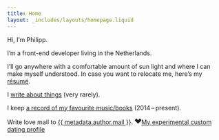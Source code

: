 ```yaml
---
title: Home
layout: _includes/layouts/homepage.liquid
---
```

Hi, I’m Philipp.

I’m a front-end developer living in the Netherlands.

I’ll go anywhere with a comfortable amount of sun light and where I can make myself understood. In case you want to relocate me, here’s my [résumé](/resume).

I [write about things](/articles) (very rarely).

I keep [a record of my favourite music/books](/list-of-lists) (2014 – present).

<p>
	Write love mail to <a href="mailto:{{ metadata.author.mail }}" rel="me">{{ metadata.author.mail }}</a>. <a href="https://kleinfreund.single.fyi"><svg aria-hidden="true" width="16" height="16" viewBox="0 0 128 128" xmlns="http://www.w3.org/2000/svg"><path d="m32 18 32 32 32-32 32 32-64 64L0 50Z" fill="currentColor" /></svg><span class="visually-hidden">My experimental custom dating profile</span></a>
</p>
